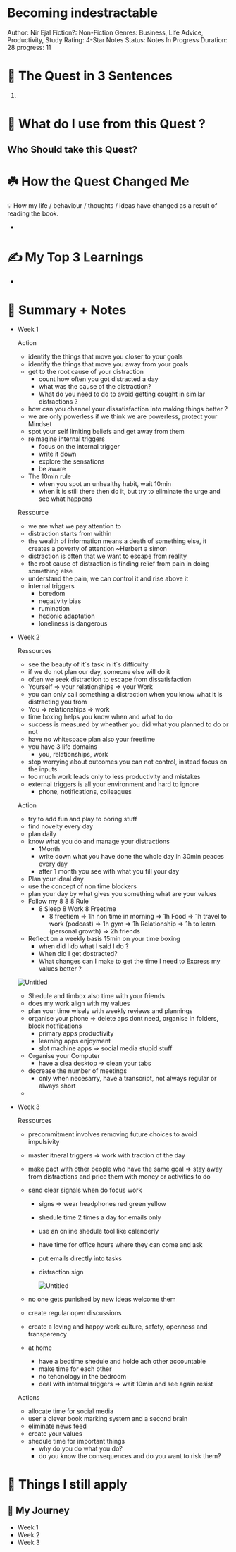 # Becoming indestractable

Author: Nir Ejal
Fiction?: Non-Fiction
Genres: Business, Life Advice, Productivity, Study
Rating: 4-Star
Notes Status: Notes In Progress
Duration: 28
progress: 11

# 🚀 The Quest in 3 Sentences

1. 

# 🎨 What do I use from this Quest ?

## Who Should take this Quest?

# ☘️ How the Quest Changed Me

<aside>
💡 How my life / behaviour / thoughts / ideas have changed as a result of reading the book.

</aside>

- 

# ✍️ My Top 3 Learnings

- 

# 📒 Summary + Notes

- Week 1
    
    Action
    
    - identify the things that move you closer to your goals
    - identify the things that move you away from your goals
    - get to the root cause of your distraction
        - count how often you got distracted a day
        - what was the cause of the distraction?
        - What do you need to do to avoid getting cought in similar distractions ?
    - how can you channel your dissatisfaction into making things better ?
    - we are only powerless if we think we are powerless, protect your Mindset
    - spot your self limiting beliefs and get away from them
    - reimagine internal triggers
        - focus on the internal trigger
        - write it down
        - explore the sensations
        - be aware
    - The 10min rule
        - when you spot an unhealthy habit, wait 10min
        - when it is still there then do it, but try to eliminate the urge and see what happens
    
    Ressource
    
    - we are what we pay attention to
    - distraction starts from within
    - the wealth of information means a death of something else, it creates a poverty of attention ~Herbert a simon
    - distraction is often that we want to escape from reality
    - the root cause of distraction is finding relief from pain in doing something else
    - understand the pain, we can control it and rise above it
    - internal triggers
        - boredom
        - negativity bias
        - rumination
        - hedonic adaptation
        - loneliness is dangerous
- Week 2
    
    Ressources
    
    - see the beauty of it`s task in it´s difficulty
    - if we do not plan our day, someone else will do it
    - often we seek distraction to escape from dissatisfaction
    - Yourself => your relationships => your Work
    - you can only call something a distraction when you know what it is distracting you from
    - You ⇒ relationships ⇒ work
    - time boxing helps you know when and what to do
    - success is measured by wheather you did what you planned to do or not
    - have no whitespace plan also your freetime
    - you have 3 life domains
        - you, relationships, work
    - stop worrying about outcomes you can not control, instead focus on the inputs
    - too much work leads only to less productivity and mistakes
    - external triggers is all your environment and hard to ignore
        - phone, notifications, colleagues
    
    Action
    
    - try to add fun and play to boring stuff
    - find novelty every day
    - plan daily
    - know what you do and manage your distractions
        - 1Month
        - write down what you have done the whole day in 30min peaces every day
        - after 1 month you see with what you fill your day
    - Plan your ideal day
    - use the concept of non time blockers
    - plan your day by what gives you something what are your values
    - Follow my 8 8 8 Rule
        - 8 Sleep 8 Work 8 Freetime
            - 8 freetiem ⇒ 1h non time in morning ⇒ 1h Food ⇒ 1h travel to work (podcast) ⇒ 1h gym ⇒ 1h Relationship ⇒ 1h to learn (personal growth) ⇒ 2h friends
    - Reflect on a weekly basis 15min on your time boxing
        - when did I do what I said I do ?
        - When did I get dostracted?
        - What changes can I make to get the time I need to Express my values better ?
    
    ![Untitled](Becoming%20indestractable%202eab9c68fc72449885bada5762f225a0/Untitled.png)
    
    - Shedule and timbox also time with your friends
    - does my work align with my values
    - plan your time wisely with weekly reviews and plannings
    - organise your phone ⇒ delete aps dont need, organise in folders, block notifications
        - primary apps productivity
        - learning apps enjoyment
        - slot machine apps ⇒ social media stupid stuff
    - Organise your Computer
        - have a clea desktop ⇒ clean your tabs
    - decrease the number of meetings
        - only when necesarry, have a transcript, not always regular or always short
    - 
- Week 3
    
    Ressources
    
    - precommitment involves removing future choices to avoid impulsivity
    - master itneral triggers ⇒ work with traction of the day
    - make pact with other people who have the same goal ⇒ stay away from distractions and price them with money or activities to do
    - send clear signals when do focus work
        - signs ⇒ wear headphones red green yellow
        - shedule time 2 times a day for emails only
        - use an online shedule tool like calenderly
        - have time for office hours where they can come and ask
        - put emails directly into tasks
        - distraction sign
            
            ![Untitled](Becoming%20indestractable%202eab9c68fc72449885bada5762f225a0/Untitled%201.png)
            
    - no one gets punished by new ideas welcome them
    - create regular open discussions
    - create a loving and happy work culture, safety, openness and transperency
    - at home
        - have a bedtime shedule and holde ach other accountable
        - make time for each other
        - no tehcnology in the bedroom
        - deal with internal triggers ⇒ wait 10min and see again resist
    
    Actions
    
    - allocate time for social media
    - user a clever book marking system and a second brain
    - eliminate news feed
    - create your values
    - shedule time for important things
        - why do you do what you do?
        - do you know the consequences and do you want to risk them?

# 📒 Things I still apply

## 💪 My Journey

- Week 1
- Week 2
- Week 3